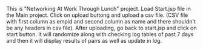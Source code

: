 This is "Networking At Work Through Lunch" project. Load Start.jsp file in the Main project.
Click on upload buttong and upload a csv file. (CSV file with first column as empid and second column as name and
there shouldn't be any headers in csv file).
After uploading, go back to start.jsp and click on start button. It will randomize along with checking log tables
of past 7 days and then it will display results of pairs as well as update in log.
